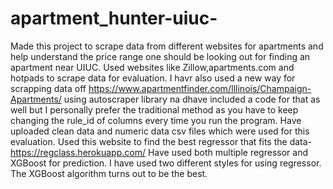 # apartment_hunter-uiuc-
Made this project to scrape data from different websites for apartments and help understand the price range one should be looking out for finding an apartment near UIUC.
Used websites like Zillow,apartments.com and hotpads to scrape data for evaluation.
I havr also used a new way for scrapping data off https://www.apartmentfinder.com/Illinois/Champaign-Apartments/ using autoscraper library na dhave included a code for that as well but I personally prefer the traditional method as you have to keep changing the rule_id of columns every time you run the program.
Have uploaded clean data and numeric data csv files which were used for this evaluation. 
Used this website to find the best regressor that fits the data-https://regclass.herokuapp.com/
Have used both multiple regressor and XGBoost for prediction.
I have used two different styles for using regressor.
The XGBoost algorithm turns out to be the best.

